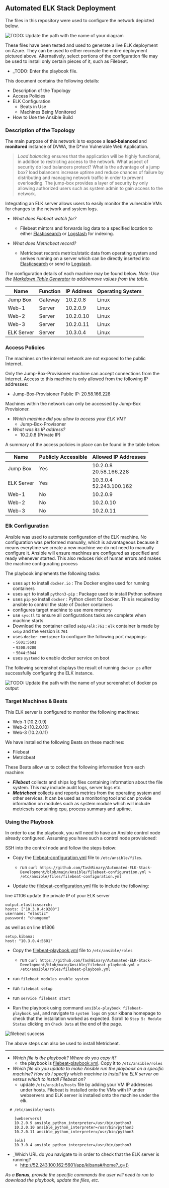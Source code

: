 ## Automated ELK Stack Deployment

The files in this repository were used to configure the network depicted below.

![TODO: Update the path with the name of your diagram](Images/network_diagram.png)

These files have been tested and used to generate a live ELK deployment on Azure. They can be used to either recreate the entire deployment pictured above. Alternatively, select portions of the configuration file may be used to install only certain pieces of it, such as Filebeat.

  - _TODO: Enter the playbook file.

This document contains the following details:
- Description of the Topology
- Access Policies
- ELK Configuration
  - Beats in Use
  - Machines Being Monitored
- How to Use the Ansible Build


### Description of the Topology

The main purpose of this network is to expose a **load-balanced** and **monitored** instance of DVWA, the D*mn Vulnerable Web Application.

> *Load balancing* ensures that the application will be highly functional, in addition to restricting access to the network.
What aspect of security do load balancers protect? What is the advantage of a jump box?
load balancers increase uptime and reduce chances of failure by distributing and managing network traffic in order to prevent overloading.
The jump-box provides a layer of security by only allowing authorized users such as system admin to gain access to the network.

Integrating an ELK server allows users to easily monitor the vulnerable VMs for changes to the network and system logs.
- _What does Filebeat watch for?_
  -  Filebeat mintors and forwards log data to a specified location to either [Elasticsearch](https://www.elastic.co/elasticsearch/) or [Logstash](https://www.elastic.co/logstash/) for indexing.

- _What does Metricbeat record?_
   - Metricbeat records metrics/static data from operating system and serives running on a server which can be directly inserted into [Elasticsearch](https://www.elastic.co/elasticsearch/) or send to [Logstash](https://www.elastic.co/logstash/).

The configuration details of each machine may be found below.
_Note: Use the [Markdown Table Generator](http://www.tablesgenerator.com/markdown_tables) to add/remove values from the table_.

| Name       | Function | IP Address | Operating System |
|------------|----------|------------|------------------|
| Jump Box   | Gateway  | 10.2.0.8   | Linux            |
| Web-1      | Server   | 10.2.0.9   | Linux            |
| Web-2      | Server   | 10.2.0.10  | Linux            |
| Web-3      | Server   | 10.2.0.11  | Linux            |
| ELK Server | Server   | 10.3.0.4   | Linux            |

### Access Policies

The machines on the internal network are not exposed to the public Internet. 

Only the Jump-Box-Provisioner machine can accept connections from the Internet. Access to this machine is only allowed from the following IP addresses:
- Jump-Box-Provisioner Public IP: 20.58.166.228

Machines within the network can only be accessed by Jump-Box Provisioner.

- _Which machine did you allow to access your ELK VM?_
  - Jump-Box-Provisoner 
- _What was its IP address?_
  -  10.2.0.8 (Private IP)

A summary of the access policies in place can be found in the table below.

| Name       | Publicly Accessible | Allowed IP Addresses         |
|------------|---------------------|------------------------------|
| Jump Box   | Yes                 | 10.2.0.8 <br/>20.58.166.228  |
| ELK Server | Yes                 | 10.3.0.4 <br/>52.243.100.162 |
| Web-1      | No                  | 10.2.0.9                     |
| Web-2      | No                  | 10.2.0.10                    |
| Web-3      | No                  | 10.2.0.11                    |

### Elk Configuration

Ansible was used to automate configuration of the ELK machine. No configuration was performed manually, which is advantageous because it means everytime we create a new machine we do not need to manually configure it. Ansible will ensure machines are configured as specified and ready whenever started. This also reduces risk of human errors and makes the machine configurating process 

The playbook implements the following tasks:

- uses `apt` to install `docker.io` : The Docker engine used for running containers
- uses `apt` to install `python3-pip` : Package used to install Python software
- uses `pip` yo install `docker` : Python client for Docker. This is required by ansible to control the state of Docker containers
- configures target machine to use more memory
- use `sysctl` to ensure all configurations tasks are complete when machine starts
- Download the container called `sebp/elk:761` : `elk` container is made by `sebp` and the version is `761`
- uses `docker container` to configure the following port mappings: <br/> -  `5601:5601` <br/> - `9200:9200` <br/> - `5044:5044`
- uses `systemd` to enable docker service on boot


The following screenshot displays the result of running `docker ps` after successfully configuring the ELK instance.

![TODO: Update the path with the name of your screenshot of docker ps output](Images\docker_ps.JPG)

### Target Machines & Beats
This ELK server is configured to monitor the following machines:
- Web-1 (10.2.0.9)
- Web-2 (10.2.0.10)
- Web-3 (10.2.0.11)

We have installed the following Beats on these machines:
- Filebeat
- Metricbeat

These Beats allow us to collect the following information from each machine:
  - **_Filebeat_** collects and ships log files containing information about the file system. This may include audit logs, server logs etc.
  - **_Metricbeat_** collects and reports metrics from the operating system and other services. It can be used as a monitoring tool and can provide information on modules such as system module which will include metricsets containing cpu, process summary and uptime.


### Using the Playbook
In order to use the playbook, you will need to have an Ansible control node already configured. Assuming you have such a control node provisioned: 


SSH into the control node and follow the steps below:
- Copy the [filebeat-configuration.yml](https://github.com/TashBinary/Automated-ELK-Stack-Development/blob/main/Ansible/filebeat-configuration.yml) file to `/etc/ansible/files`.

   - run `curl https://github.com/TashBinary/Automated-ELK-Stack-Development/blob/main/Ansible/filebeat-configuration.yml > /etc/ansible/files/filebeat-configuration.yml`

- Update the [filebeat-configuration.yml](https://github.com/TashBinary/Automated-ELK-Stack-Development/blob/main/Ansible/filebeat-configuration.yml) file to include the following:

line #1106 update the private IP of your ELK server 
```
output.elasticsearch:
hosts: ["10.3.0.4:9200"]
username: "elastic"
password: "changeme"
```
as well as on line #1806
```
setup.kibana:
host: "10.3.0.4:5601"
```

- Copy the [filebeat-playbook.yml](https://github.com/TashBinary/Automated-ELK-Stack-Development/blob/main/Ansible/filebeat-playbook.yml) file to `/etc/ansible/roles`

   - run `curl https://github.com/TashBinary/Automated-ELK-Stack-Development/blob/main/Ansible/filebeat-playbook.yml > /etc/ansible/roles/filebeat-playbook.yml`

- run `filebeat modules enable system`
- run `filebeat setup`
- run `service filebeat start`


- Run the playbook using command `ansible-playbook filebeat-playbook.yml`, and navigate to `system logs` on your kibana homepage to check that the installation worked as expected. Scroll to `Step 5: Module Status` clicking on `Check Data` at the end of the page. 

![filebeat success](Images\filebeat_success.JPG)

The above steps can also be used to install Metricbeat.

-------

- _Which file is the playbook? Where do you copy it?_
   - the playbook is [filebeat-playbook.yml](https://github.com/TashBinary/Automated-ELK-Stack-Development/blob/main/Ansible/filebeat-playbook.yml). Copy it to `/etc/ansible/roles`
- _Which file do you update to make Ansible run the playbook on a specific machine? How do I specify which machine to install the ELK server on versus which to install Filebeat on?_
   - update `/etc/ansible/hosts` file by adding your VM IP addresses under hosts. Filebeat is installed onto the VMs with IP under webservers and ELK server is installed onto the machine under the elk. 
```
  # /etc/ansible/hosts

    [webservers]
	10.2.0.9 ansible_python_interpreter=/usr/bin/python3
	10.2.0.10 ansible_python_interpreter=/usr/bin/python3
	10.2.0.11 ansible_python_interpreter=/usr/bin/python3

	[elk]
	10.3.0.4 ansible_python_interpreter=/usr/bin/python3
```
- _Which URL do you navigate to in order to check that the ELK server is running?
   - http://52.243.100.162:5601/app/kibana#/home?_g=() 

_As a **Bonus**, provide the specific commands the user will need to run to download the playbook, update the files, etc._

